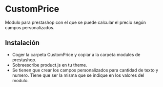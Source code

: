 CustomPrice
===========

Modulo para prestashop con el que se puede calcular el precio según campos personalizados.

## Instalación

- Coger la carpeta CustomPrice y copiar a la carpeta modules de prestashop.
- Sobreescribe product.js en tu theme.
- Se tienen que crear los campos personalizados para cantidad de texto y numero. Tiene que ser la misma que se indique en los valores del modulo.